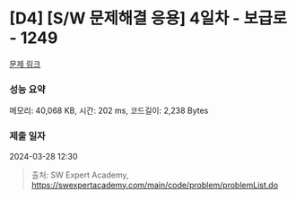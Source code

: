 # [D4] [S/W 문제해결 응용] 4일차 - 보급로 - 1249 

[문제 링크](https://swexpertacademy.com/main/code/problem/problemDetail.do?contestProbId=AV15QRX6APsCFAYD) 

### 성능 요약

메모리: 40,068 KB, 시간: 202 ms, 코드길이: 2,238 Bytes

### 제출 일자

2024-03-28 12:30



> 출처: SW Expert Academy, https://swexpertacademy.com/main/code/problem/problemList.do